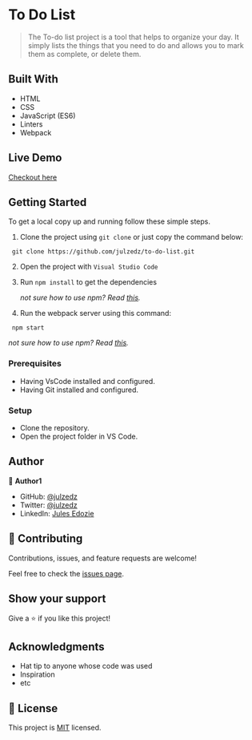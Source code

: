# To Do List

> The To-do list project is a tool that helps to organize your day. It simply lists the things that you need to do and allows you to mark them as complete, or delete them.


## Built With

- HTML
- CSS
- JavaScript (ES6)
- Linters
- Webpack


## Live Demo
[Checkout here](https://julzedz.github.io/To-Do-list/)


## Getting Started
To get a local copy up and running follow these simple steps.
1. Clone the project using `git clone` or just copy the command below:
  ```
   git clone https://github.com/julzedz/to-do-list.git
   ```
2. Open the project with `Visual Studio Code`
3. Run `npm install` to get the dependencies

   *not sure how to use npm? Read [this](https://docs.npmjs.com/downloading-and-installing-node-js-and-npm).*
4. Run the webpack server using this command:
  ```
   npm start
   ```
  *not sure how to use npm? Read [this](https://docs.npmjs.com/downloading-and-installing-node-js-and-npm).*

### Prerequisites
- Having VsCode installed and configured.
- Having Git installed and configured.

### Setup
- Clone the repository.
- Open the project folder in VS Code.



## Author

👤 **Author1**

- GitHub: [@julzedz](https://github.com/julzedz)
- Twitter: [@julzedz](https://twitter.com/julzedz)
- LinkedIn: [Jules Edozie](https://www.linkedin.com/in/jules-edozie-b59b94234/)

## 🤝 Contributing

Contributions, issues, and feature requests are welcome!

Feel free to check the [issues page](../../issues/).

## Show your support

Give a ⭐️ if you like this project!

## Acknowledgments

- Hat tip to anyone whose code was used
- Inspiration
- etc

## 📝 License

This project is [MIT](./LICENSE) licensed.

